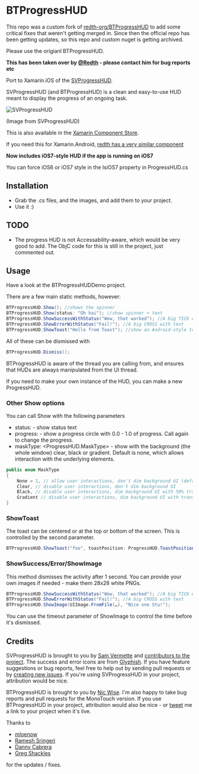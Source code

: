 BTProgressHUD
=============

This repo was a custom fork of [redth-org/BTProgressHUD](https://github.com/redth-org/BTProgressHUD) to add some critical fixes that weren't getting merged in. Since then the official repo has been getting updates, so this repo and custom nuget is getting archived. 

Please use the origianl BTProgressHUD.
























__This has been taken over by [@Redth](https://github.com/redth) - please contact him for bug reports etc__

Port to Xamarin.iOS of the [SVProgressHUD](https://github.com/samvermette/SVProgressHUD). 

SVProgressHUD (and BTProgressHUD) is a clean and easy-to-use HUD meant to display the progress of an ongoing task.

![SVProgressHUD](http://f.cl.ly/items/3r2x0b1E1O2F0V422a3R/screenshots2.png)

(Image from SVProgressHUD)

This is also available in the [Xamarin Component Store](https://components.xamarin.com/view/btprogresshud/). 

If you need this for Xamarin.Android, [redth has a very similar component](https://github.com/Redth/AndHUD)

__Now includes iOS7-style HUD if the app is running on iOS7__

You can force iOS6 or iOS7 style in the IsiOS7 property in ProgressHUD.cs



## Installation

* Grab the .cs files, and the images, and add them to your project.
* Use it :)

## TODO

* The progress HUD is not Accessability-aware, which would be very good to add. The ObjC code for this is still in the project, just commented out.

## Usage

Have a look at the BTProgressHUDDemo project.

There are a few main static methods, however:

```csharp
BTProgressHUD.Show(); //shows the spinner
BTProgressHUD.Show(status: "Oh hai"); //show spinner + text
BTProgressHUD.ShowSuccessWithStatus("Wow, that worked"); //A big TICK with text
BTProgressHUD.ShowErrorWithStatus("Fail!"); //A big CROSS with text
BTProgressHUD.ShowToast("Hello from Toast"); //show an Android-style toast
```
All of these can be dismissed with

```csharp
BTProgressHUD.Dismiss();
```

BTProgressHUD is aware of the thread you are calling from, and ensures that HUDs are always manipulated from the UI thread.

If you need to make your own instance of the HUD, you can make a new ProgressHUD.

### Other Show options

You can call Show with the following parameters
* status: <string> - show status text
* progress: <float> - show a progress circle with 0.0 - 1.0 of progress. Call again to change the progress.
* maskType: <ProgressHUD.MaskType> - show with the background (the whole window) clear, black or gradient. Default is none, which allows interaction with the underlying elements.

```csharp
public enum MaskType
{
	None = 1, // allow user interactions, don't dim background UI (default)
	Clear, // disable user interactions, don't dim background UI
	Black, // disable user interactions, dim background UI with 50% translucent black
	Gradient // disable user interactions, dim background UI with translucent radial gradient (a-la-alertView)
}
```

### ShowToast
The toast can be centered or at the top or bottom of the screen. This is controlled by the second parameter.

```csharp
BTProgressHUD.ShowToast("foo", toastPosition: ProgressHUD.ToastPosition.Center);
```

### ShowSuccess/Error/ShowImage
This method dismisses the activity after 1 second. You can provide your own images if needed - make them 28x28 white PNGs.

```csharp
BTProgressHUD.ShowSuccessWithStatus("Wow, that worked"); //A big TICK with text
BTProgressHUD.ShowErrorWithStatus("Fail!"); //A big CROSS with text
BTProgressHUD.ShowImage(UIImage.FromFile(…), "Nice one Stu!");
```

You can use the timeout parameter of ShowImage to control the time before it's dismissed.


## Credits

SVProgressHUD is brought to you by [Sam Vermette](http://samvermette.com) and [contributors to the project](https://github.com/samvermette/SVProgressHUD/contributors). The success and error icons are from [Glyphish](http://glyphish.com/). If you have feature suggestions or bug reports, feel free to help out by sending pull requests or by [creating new issues](https://github.com/samvermette/SVProgressHUD/issues/new). If you're using SVProgressHUD in your project, attribution would be nice.

BTProgressHUD is brought to you by [Nic Wise](http://www.fastchicken.co.nz/). I'm also happy to take bug reports and pull 
requests for the MonoTouch version. If you use BTProgressHUD in your project, attribution would also be 
nice - or [tweet](http://twitter.com/fastchicken) me a link to your project when it's live.

Thanks to 

* [mloenow](https://github.com/mloenow)
* [Ramesh Sringeri](https://github.com/idispose) 
* [Danny Cabrera](https://github.com/dannycabrera)
* [Greg Shackles](https://github.com/gshackles)

for the updates / fixes.
